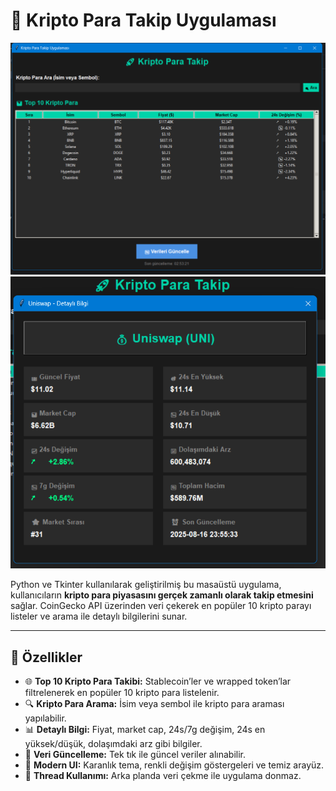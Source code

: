 # 🚀 Kripto Para Takip Uygulaması

![Ana Panel](ana_ekran.png) 
![Coin Veri Paneli](Coin_paneli.png) 


  Python ve Tkinter kullanılarak geliştirilmiş bu masaüstü uygulama, kullanıcıların **kripto para piyasasını gerçek zamanlı olarak takip etmesini** sağlar.
CoinGecko API üzerinden veri çekerek en popüler 10 kripto parayı listeler ve arama ile detaylı bilgilerini sunar.

---

## 🔹 Özellikler

- 🌐 **Top 10 Kripto Para Takibi:** Stablecoin’ler ve wrapped token’lar filtrelenerek en popüler 10 kripto para listelenir.
- 🔍 **Kripto Para Arama:** İsim veya sembol ile kripto para araması yapılabilir.
- 📊 **Detaylı Bilgi:** Fiyat, market cap, 24s/7g değişim, 24s en yüksek/düşük, dolaşımdaki arz gibi bilgiler.
- 🔄 **Veri Güncelleme:** Tek tık ile güncel veriler alınabilir.
- 🎨 **Modern UI:** Karanlık tema, renkli değişim göstergeleri ve temiz arayüz.
- 🧵 **Thread Kullanımı:** Arka planda veri çekme ile uygulama donmaz.


